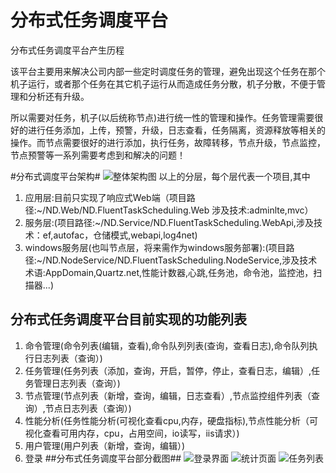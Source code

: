 # 分布式任务调度平台
分布式任务调度平台产生历程

该平台主要用来解决公司内部一些定时调度任务的管理，避免出现这个任务在那个机子运行，或者那个任务在其它机子运行从而造成任务分散，机子分散，不便于管理和分析还有升级。

所以需要对任务，机子(以后统称节点)进行统一性的管理和操作。任务管理需要很好的进行任务添加，上传，预警，升级，日志查看，任务隔离，资源释放等相关的操作。而节点需要很好的进行添加，执行任务，故障转移，节点升级，节点监控，节点预警等一系列需要考虑到和解决的问题！

#分布式调度平台架构#
![整体架构图](http://files.cnblogs.com/files/taomylife/%E4%BB%BB%E5%8A%A1%E8%B0%83%E5%BA%A6%E7%B3%BB%E7%BB%9F%E6%9E%B6%E6%9E%84%E5%9B%BE.gif)
以上的分层，每个层代表一个项目,其中


1. 应用层:目前只实现了响应式Web端（项目路径:~/ND.Web/ND.FluentTaskScheduling.Web 涉及技术:adminlte,mvc）
2. 服务层:(项目路径:~/ND.Service/ND.FluentTaskScheduling.WebApi,涉及技术：ef,autofac，仓储模式,webapi,log4net)
3. windows服务层(也叫节点层，将来需作为windows服务部署):(项目路径:~/ND.NodeService/ND.FluentTaskScheduling.NodeService,涉及技术术语:AppDomain,Quartz.net,性能计数器,心跳,任务池，命令池，监控池，扫描器...)
## 分布式任务调度平台目前实现的功能列表 ##
1. 命令管理(命令列表(编辑，查看),命令队列列表(查询，查看日志),命令队列执行日志列表（查询）)
2. 任务管理(任务列表（添加，查询，开启，暂停，停止，查看日志，编辑）,任务管理日志列表（查询）)
3. 节点管理(节点列表（新增，查询，编辑，日志查看）,节点监控组件列表（查询）,节点日志列表（查询）)
4. 性能分析(任务性能分析(可视化查看cpu,内存，硬盘指标),节点性能分析（可视化查看可用内存，cpu，占用空间，io读写，iis请求）)
5. 用户管理(用户列表（新增，查询，编辑）)
6. 登录
##分布式任务调度平台部分截图##
![登录界面](http://files.cnblogs.com/files/taomylife/login.gif)
![统计页面](http://files.cnblogs.com/files/taomylife/%E7%BB%9F%E8%AE%A1%E9%A1%B5.gif)
![任务列表](http://files.cnblogs.com/files/taomylife/task.gif)








